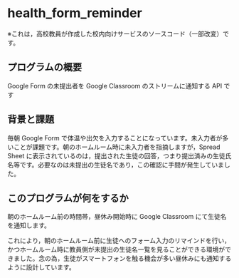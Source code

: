 # health_form_reminder

※これは，高校教員が作成した校内向けサービスのソースコード（一部改変）です。

## プログラムの概要

Google Form の未提出者を Google Classroom のストリームに通知する API です

## 背景と課題

毎朝 Google Form で体温や出欠を入力することになっています。未入力者が多いことが課題です。朝のホームルーム時に未入力者を指摘しますが，Spread Sheet
に表示されているのは，提出された生徒の回答，つまり提出済みの生徒氏名等です。必要なのは未提出の生徒名であり，この確認に手間が発生していました。

## このプログラムが何をするか

朝のホームルーム前の時間帯，昼休み開始時に Google Classroom にて生徒名を通知します。

これにより，朝のホームルーム前に生徒へのフォーム入力のリマインドを行い，かつホームルーム時に教員側が未提出の生徒名一覧を見ることができる環境ができました。念の為，生徒がスマートフォンを触る機会が多い昼休みにも通知するように設計しています。
